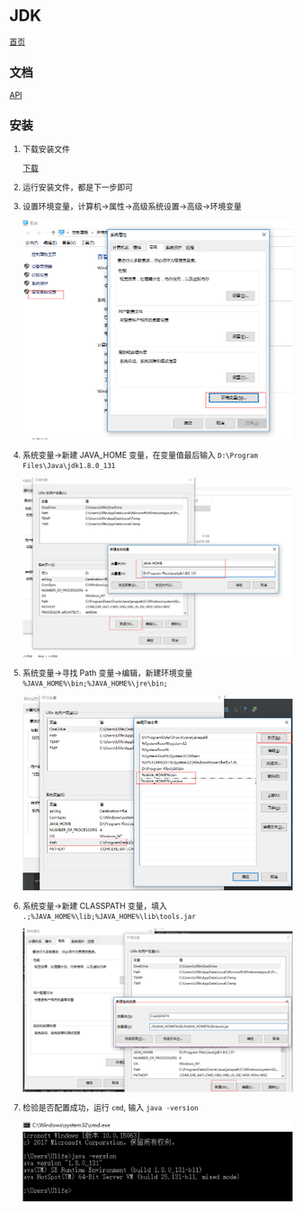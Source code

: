 # JDK

[首页](http://www.oracle.com/technetwork/java/javase/overview/index.html)

## 文档

[API](http://www.oracle.com/technetwork/java/api-141528.html)

## 安装

1.  下载安装文件

    [下载](http://www.oracle.com/technetwork/java/javase/downloads/jdk8-downloads-2133151.html)

2.  运行安装文件，都是下一步即可

3.  设置环境变量，计算机→属性→高级系统设置→高级→环境变量

    ![3.png](3.png) 

4.  系统变量→新建 JAVA_HOME 变量，在变量值最后输入 `D:\Program Files\Java\jdk1.8.0_131`

    ![4.png](4.png) 

5.  系统变量→寻找 Path 变量→编辑，新建环境变量 `%JAVA_HOME%\bin;%JAVA_HOME%\jre\bin;`

    ![5.png](5.png) 

6.  系统变量→新建 CLASSPATH 变量，填入 `.;%JAVA_HOME%\lib;%JAVA_HOME%\lib\tools.jar`

    ![6.png](6.png) 

7.  检验是否配置成功，运行 `cmd`, 输入 `java -version`

    ![7.png](7.png) 



